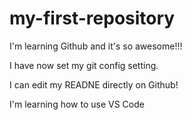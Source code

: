 # my-first-repository

I'm learning Github and it's so awesome!!!

I have now set my git config setting.

I can edit my READNE directly on Github!

I'm learning how to use VS Code
